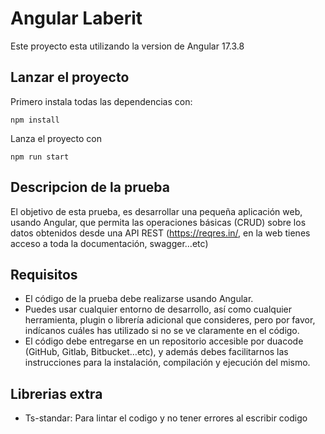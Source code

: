 # Angular Laberit
Este proyecto esta utilizando la version de Angular 17.3.8

## Lanzar el proyecto

Primero instala todas las dependencias con:
```console
npm install
```

Lanza el proyecto con
```console
npm run start
```

## Descripcion de la prueba

El objetivo de esta prueba, es desarrollar una pequeña aplicación web, usando Angular, 
que permita las operaciones básicas (CRUD) sobre los datos obtenidos desde una API REST (https://reqres.in/, en la web tienes acceso a toda la documentación, swagger…etc)

## Requisitos

- El código de la prueba debe realizarse usando Angular.
- Puedes usar cualquier entorno de desarrollo, así como cualquier herramienta, plugin o librería adicional que consideres, pero por favor, indícanos cuáles has utilizado si no se ve claramente en el código.
- El código debe entregarse en un repositorio accesible por duacode (GitHub, Gitlab, Bitbucket…etc), y además debes facilitarnos las instrucciones para la instalación,
compilación y ejecución del mismo.

## Librerias extra

- Ts-standar: Para lintar el codigo y no tener errores al escribir codigo
